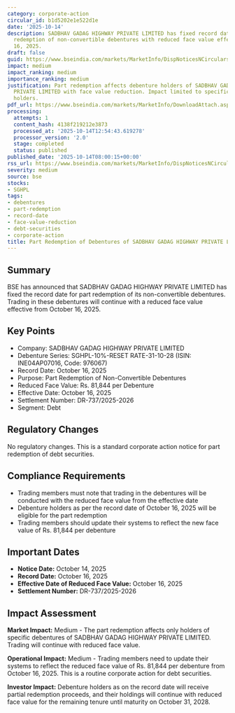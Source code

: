 ```yaml
---
category: corporate-action
circular_id: b1d5202e1e522d1e
date: '2025-10-14'
description: SADBHAV GADAG HIGHWAY PRIVATE LIMITED has fixed record date for part
  redemption of non-convertible debentures with reduced face value effective October
  16, 2025.
draft: false
guid: https://www.bseindia.com/markets/MarketInfo/DispNoticesNCirculars.aspx?Noticeid={A8F34E99-5D65-43A5-BFB0-0E478582324C}&noticeno=20251014-7&dt=10/14/2025&icount=7&totcount=34&flag=0
impact: medium
impact_ranking: medium
importance_ranking: medium
justification: Part redemption affects debenture holders of SADBHAV GADAG HIGHWAY
  PRIVATE LIMITED with face value reduction. Impact limited to specific debt security
  holders.
pdf_url: https://www.bseindia.com/markets/MarketInfo/DownloadAttach.aspx?id=20251014-7&attachedId=
processing:
  attempts: 1
  content_hash: 4138f219212e3873
  processed_at: '2025-10-14T12:54:43.619278'
  processor_version: '2.0'
  stage: completed
  status: published
published_date: '2025-10-14T08:00:15+00:00'
rss_url: https://www.bseindia.com/markets/MarketInfo/DispNoticesNCirculars.aspx?Noticeid={A8F34E99-5D65-43A5-BFB0-0E478582324C}&noticeno=20251014-7&dt=10/14/2025&icount=7&totcount=34&flag=0
severity: medium
source: bse
stocks:
- SGHPL
tags:
- debentures
- part-redemption
- record-date
- face-value-reduction
- debt-securities
- corporate-action
title: Part Redemption of Debentures of SADBHAV GADAG HIGHWAY PRIVATE LIMITED
---
```


## Summary

BSE has announced that SADBHAV GADAG HIGHWAY PRIVATE LIMITED has fixed the record date for part redemption of its non-convertible debentures. Trading in these debentures will continue with a reduced face value effective from October 16, 2025.

## Key Points

- Company: SADBHAV GADAG HIGHWAY PRIVATE LIMITED
- Debenture Series: SGHPL-10%-RESET RATE-31-10-28 (ISIN: INE04AP07016, Code: 976067)
- Record Date: October 16, 2025
- Purpose: Part Redemption of Non-Convertible Debentures
- Reduced Face Value: Rs. 81,844 per Debenture
- Effective Date: October 16, 2025
- Settlement Number: DR-737/2025-2026
- Segment: Debt

## Regulatory Changes

No regulatory changes. This is a standard corporate action notice for part redemption of debt securities.

## Compliance Requirements

- Trading members must note that trading in the debentures will be conducted with the reduced face value from the effective date
- Debenture holders as per the record date of October 16, 2025 will be eligible for the part redemption
- Trading members should update their systems to reflect the new face value of Rs. 81,844 per debenture

## Important Dates

- **Notice Date:** October 14, 2025
- **Record Date:** October 16, 2025
- **Effective Date of Reduced Face Value:** October 16, 2025
- **Settlement Number:** DR-737/2025-2026

## Impact Assessment

**Market Impact:** Medium - The part redemption affects only holders of specific debentures of SADBHAV GADAG HIGHWAY PRIVATE LIMITED. Trading will continue with reduced face value.

**Operational Impact:** Medium - Trading members need to update their systems to reflect the reduced face value of Rs. 81,844 per debenture from October 16, 2025. This is a routine corporate action for debt securities.

**Investor Impact:** Debenture holders as on the record date will receive partial redemption proceeds, and their holdings will continue with reduced face value for the remaining tenure until maturity on October 31, 2028.